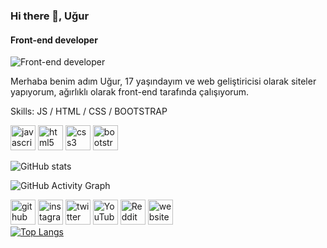 ### Hi there 👋, Uğur
#### Front-end developer
![Front-end developer](https://pbs.twimg.com/profile_banners/1251514675684089858/1639507446/600x200)

Merhaba benim adım Uğur, 17 yaşındayım ve web geliştiricisi olarak siteler yapıyorum, ağırlıklı olarak front-end tarafında çalışıyorum. 

Skills:   JS / HTML / CSS / BOOTSTRAP

[<img src='https://cdn.jsdelivr.net/npm/simple-icons@3.0.1/icons/javascript.svg' alt='javascript' height='40'>](https://upload.wikimedia.org/wikipedia/commons/thumb/d/d4/Javascript-shield.svg/1200px-Javascript-shield.svg.png)  [<img src='https://cdn.jsdelivr.net/npm/simple-icons@3.0.1/icons/html5.svg' alt='html5' height='40'>](https://www.freeiconspng.com/thumbs/html5-icon/html5-icon-1.png)  [<img src='https://cdn.jsdelivr.net/npm/simple-icons@3.0.1/icons/css3.svg' alt='css3' height='40'>](https://icon-library.com/images/css-icon-png/css-icon-png-0.jpg)  [<img src='https://cdn.jsdelivr.net/npm/simple-icons@3.0.1/icons/bootstrap.svg' alt='bootstrap' height='40'>](https://icon-library.com/images/css-icon-png/css-icon-png-0.jpg)  


![GitHub stats](https://github-readme-stats.vercel.app/api?username=musaninsopasi&show_icons=true)  

![GitHub Activity Graph](https://activity-graph.herokuapp.com/graph?username=musaninsopasi)  



[<img src='https://cdn.jsdelivr.net/npm/simple-icons@3.0.1/icons/github.svg' alt='github' height='40'>](https://github.com/musaninsopasi)  [<img   src='https://cdn.jsdelivr.net/npm/simple-icons@3.0.1/icons/instagram.svg' alt='instagram' height='40'>](https://www.instagram.com/gizlihaci/)  [<img src='https://cdn.jsdelivr.net/npm/simple-icons@3.0.1/icons/twitter.svg' alt='twitter' height='40'>](https://twitter.com/@musa_sopas1)  [<img src='https://cdn.jsdelivr.net/npm/simple-icons@3.0.1/icons/youtube.svg' alt='YouTube' height='40'>](https://www.youtube.com/channel/sacmaedit)  [<img src='https://cdn.jsdelivr.net/npm/simple-icons@3.0.1/icons/reddit.svg' alt='Reddit' height='40'>](https://www.reddit.com/user/gizlihaci)  [<img src='https://cdn.jsdelivr.net/npm/simple-icons@3.0.1/icons/icloud.svg' alt='website' height='40'>](ceviginsnapuani31.epizy.com)  
[![Top Langs](https://github-readme-stats.vercel.app/api/top-langs/?username=musaninsopasi)](https://github.com/anuraghazra/github-readme-stats)





